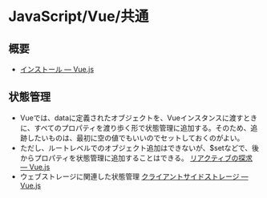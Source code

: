 # JavaScript/Vue/共通

## 概要

- [インストール — Vue.js](https://jp.vuejs.org/v2/guide/installation.html)

## 状態管理

- Vueでは、dataに定義されたオブジェクトを、Vueインスタンスに渡すときに、すべてのプロパティを渡り歩く形で状態管理に追加する。そのため、追跡したいものは、最初に空の値でもいいのでセットしておくのがよい。
- ただし、ルートレベルでのオブジェクト追加はできないが、$setなどで、後からプロパティを状態管理に追加することはできる。
  [リアクティブの探求 — Vue.js](https://jp.vuejs.org/v2/guide/reactivity.html)
- ウェブストレージに関連した状態管理
  [クライアントサイドストレージ — Vue.js](https://jp.vuejs.org/v2/cookbook/client-side-storage.html)
